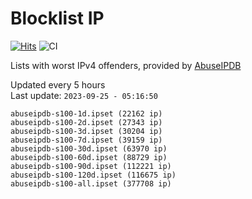 # Blocklist IP

[![Hits](https://hits.seeyoufarm.com/api/count/incr/badge.svg?url=https%3A%2F%2Fgithub.com%2Fborestad%2Fblocklist-ip%2F&count_bg=%2379C83D&title_bg=%23555555&icon=&icon_color=%23E7E7E7&title=hits&edge_flat=false)](https://hits.seeyoufarm.com)  ![CI](https://img.shields.io/github/workflow/status/borestad/blocklist-ip/CI?style=flat-square)

Lists with worst IPv4 offenders, provided by [AbuseIPDB](https://www.abuseipdb.com/)

<!-- FOOTER-PLACEHOLDER -->
Updated every 5 hours<br>
Last update: `2023-09-25 - 05:16:50`
```
abuseipdb-s100-1d.ipset (22162 ip)
abuseipdb-s100-2d.ipset (27343 ip)
abuseipdb-s100-3d.ipset (30204 ip)
abuseipdb-s100-7d.ipset (39159 ip)
abuseipdb-s100-30d.ipset (63970 ip)
abuseipdb-s100-60d.ipset (88729 ip)
abuseipdb-s100-90d.ipset (112221 ip)
abuseipdb-s100-120d.ipset (116675 ip)
abuseipdb-s100-all.ipset (377708 ip)
```
